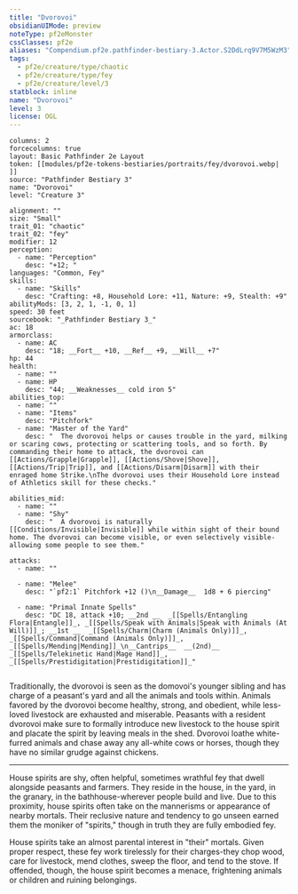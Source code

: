 ```yaml
---
title: "Dvorovoi"
obsidianUIMode: preview
noteType: pf2eMonster
cssClasses: pf2e
aliases: "Compendium.pf2e.pathfinder-bestiary-3.Actor.S2DdLrq9V7M5WzM3" 
tags:
  - pf2e/creature/type/chaotic
  - pf2e/creature/type/fey
  - pf2e/creature/level/3
statblock: inline
name: "Dvorovoi"
level: 3
license: OGL
---
```


```statblock
columns: 2
forcecolumns: true
layout: Basic Pathfinder 2e Layout
token: [[modules/pf2e-tokens-bestiaries/portraits/fey/dvorovoi.webp| ]]
source: "Pathfinder Bestiary 3"
name: "Dvorovoi"
level: "Creature 3"

alignment: ""
size: "Small"
trait_01: "chaotic"
trait_02: "fey"
modifier: 12
perception:
  - name: "Perception"
    desc: "+12; "
languages: "Common, Fey"
skills:
  - name: "Skills"
    desc: "Crafting: +8, Household Lore: +11, Nature: +9, Stealth: +9"
abilityMods: [3, 2, 1, -1, 0, 1]
speed: 30 feet
sourcebook: "_Pathfinder Bestiary 3_"
ac: 18
armorclass:
  - name: AC
    desc: "18; __Fort__ +10, __Ref__ +9, __Will__ +7"
hp: 44
health:
  - name: ""
  - name: HP
    desc: "44; __Weaknesses__ cold iron 5"
abilities_top:
  - name: ""
  - name: "Items"
    desc: "Pitchfork"
  - name: "Master of the Yard"
    desc: "  The dvorovoi helps or causes trouble in the yard, milking or scaring cows, protecting or scattering tools, and so forth. By commanding their home to attack, the dvorovoi can [[Actions/Grapple|Grapple]], [[Actions/Shove|Shove]], [[Actions/Trip|Trip]], and [[Actions/Disarm|Disarm]] with their enraged home Strike.\nThe dvorovoi uses their Household Lore instead of Athletics skill for these checks."

abilities_mid:
  - name: ""
  - name: "Shy"
    desc: "  A dvorovoi is naturally [[Conditions/Invisible|Invisible]] while within sight of their bound home. The dvorovoi can become visible, or even selectively visible-allowing some people to see them."

attacks:
  - name: ""

  - name: "Melee"
    desc: "`pf2:1` Pitchfork +12 ()\n__Damage__  1d8 + 6 piercing"

  - name: "Primal Innate Spells"
    desc: "DC 18, attack +10; __2nd __  _[[Spells/Entangling Flora|Entangle]]_, _[[Spells/Speak with Animals|Speak with Animals (At Will)]]_; __1st __  _[[Spells/Charm|Charm (Animals Only)]]_, _[[Spells/Command|Command (Animals Only)]]_, _[[Spells/Mending|Mending]]_\n__Cantrips__  __(2nd)__ _[[Spells/Telekinetic Hand|Mage Hand]]_, _[[Spells/Prestidigitation|Prestidigitation]]_"
 
```



Traditionally, the dvorovoi is seen as the domovoi's younger sibling and has charge of a peasant's yard and all the animals and tools within. Animals favored by the dvorovoi become healthy, strong, and obedient, while less-loved livestock are exhausted and miserable. Peasants with a resident dvorovoi make sure to formally introduce new livestock to the house spirit and placate the spirit by leaving meals in the shed. Dvorovoi loathe white-furred animals and chase away any all-white cows or horses, though they have no similar grudge against chickens.

* * *

House spirits are shy, often helpful, sometimes wrathful fey that dwell alongside peasants and farmers. They reside in the house, in the yard, in the granary, in the bathhouse-wherever people build and live. Due to this proximity, house spirits often take on the mannerisms or appearance of nearby mortals. Their reclusive nature and tendency to go unseen earned them the moniker of "spirits," though in truth they are fully embodied fey.

House spirits take an almost parental interest in "their" mortals. Given proper respect, these fey work tirelessly for their charges-they chop wood, care for livestock, mend clothes, sweep the floor, and tend to the stove. If offended, though, the house spirit becomes a menace, frightening animals or children and ruining belongings.
